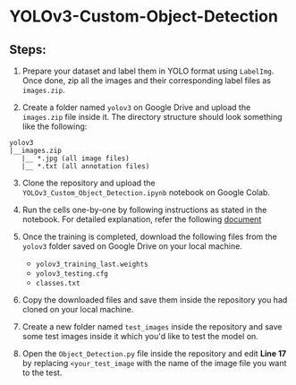 # YOLOv3-Custom-Object-Detection

## Steps:

1. Prepare your dataset and label them in YOLO format using `LabelImg`. Once done, zip all the images and their corresponding label files as `images.zip`.

2. Create a folder named `yolov3` on Google Drive and upload the `images.zip` file inside it. The directory structure should look something like the following:
```
yolov3
|__images.zip
   |__ *.jpg (all image files)
   |__ *.txt (all annotation files)
```
3. Clone the repository and upload the `YOLOv3_Custom_Object_Detection.ipynb` notebook on Google Colab.

4. Run the cells one-by-one by following instructions as stated in the notebook. For detailed explanation, refer the following [document](https://github.com/NSTiwari/YOLOv3-Custom-Object-Detection/blob/main/YOLOv3%20Custom%20Object%20Detection%20with%20Transfer%20Learning.pdf)

5. Once the training is completed, download the following files from the `yolov3` folder saved on Google Drive on your local machine.
   - `yolov3_training_last.weights`
   - `yolov3_testing.cfg`
   - `classes.txt`
   
6. Copy the downloaded files and save them inside the repository you had cloned on your local machine.

7. Create a new folder named `test_images` inside the repository and save some test images inside it which you'd like to test the model on.

8. Open the `Object_Detection.py` file inside the repository and edit **Line 17**  by replacing `<your_test_image` with the name of the image file you want to the test.
